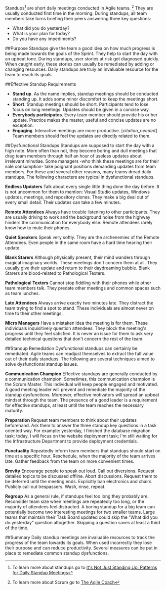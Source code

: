Standups[^standups] are short daily meetings conducted in Agile teams. [^scrum] They are usually conducted first time in the morning. During standups, all team members take turns briefing their peers answering three key questions:

-  What did you do yesterday?
-  What is your plan for today?
-  Do you have any impediments?

##Purpose
Standups give the team a good idea on how much progress is being made towards the goals of the Sprint. They help to start the day with an upbeat tone. During standups, user stories at risk get diagnosed quickly. When caught early, these stories can usually be remediated by adding or changing resources. Daily standups are truly an invaluable resource for the team to reach its goals.

##Effective Standup Requirements
- **Stand up**. As the name implies, standup meetings should be conducted standing up. It adds some minor discomfort to keep the meetings short.
- **Short**. Standup meetings should be short. Participants tend to lose focus on long meetings. Updates should be given in a concise way.
- **Everybody participates**. Every team member should provide his or her update. Practice makes the master, useful and concise updates are no exception.
- **Engaging**. Interactive meetings are more productive. [*citation_needed*] Team members should feel the updates are directly related to them.


##Dysfunctional Standups
Standups are supposed to start the day with a high note. More often than not, they become boring and dull meetings that drag team members through half an hour of useless updates about irrelevant minutiae. Some managers -who think these meetings are for their sole consumption- take poignant positions demanding updates from team members. For these and several other reasons, many teams dread daily standups. The following characters are typical in dysfunctional standups.

**Endless Updaters** Talk about every single little thing done the day before. It is not uncommon for them to mention: Visual Studio updates, Windows updates, meetings, and repository clones. They make a big deal out of every small detail. Their updates can take a few minutes.

**Remote Attendees** Always have trouble listening to other participants. They are usually driving to work and the background noise from the highway hinders the communication for everybody else. Remote attendees rarely know how to mute their phones.

**Quiet Speakers** Speak very softly. They are the archenemies of the Remote Attendees. Even people in the same room have a hard time hearing their update.

**Blank Starers** Although physically present, their mind wanders through magical imaginary worlds. These meetings don't concern them at all. They usually give their update and return to their daydreaming bubble. Blank Starers are blood-related to Pathological Texters.

**Pathological Texters** Cannot stop fiddling with their phones while other team members talk. They predate other meetings and common spaces such as team lunches.

**Late Attendees** Always arrive exactly two minutes late. They distract the team trying to find a spot to stand.  These individuals are almost never on time to their other meetings.

**Micro Managers** Have a mistaken idea the meeting is for them. These individuals inquisitively question attendees. They block the meeting's progress until they feel satisfied. It is never an issue for them to ask very detailed technical questions that don't concern the rest of the team.


##Standup Remediation
Dysfunctional standups can certainly be remediated. Agile teams can readjust themselves to extract the full value out of their daily standups. The following are several techniques aimed to solve dysfunctional standup issues.

**Communication Champion** Effective standups are generally conducted by a communication champion. Sometimes, this communication champion is the Scrum Master. This individual will keep people engaged and motivated. A good meeting leader will prevent and remediate the majority of the standup dysfunctions. Moreover, effective motivators will spread an upbeat mindset through the team. The presence of a good leader is a requirement for effective standups, at least until the team reaches the necessary maturity.

**Preparation** Request team members to think about their updates beforehand. Ask them to answer the three standup key questions in a task oriented way. For example: yesterday, I finished the database migration task; today, I will focus on the website deployment task; I'm still waiting for the Infrastructure Department to provide deployment credentials.

**Punctuality** Repeatedly inform team members that standups should start on time at a specific hour. Reschedule, when the majority of the team arrives late. Gather feedback from the team on more convenient times.

**Brevity** Encourage people to speak out loud. Call out diversions. Request detailed topics to be discussed offline. Abort discussions. Request them to be deferred until the meeting ends. Explicitly ban electronics and chairs. Publicly call out trespassers. Wash, rinse, repeat.

**Regroup** As a general rule, if standups feel too long they probably are. Reconsider team size when meetings are repeatedly too long, or the majority of attendees feel distracted. A boring standup for a big team can potentially become two interesting meetings for two smaller teams. Large teams that maintain their Task Board updated could skip the "What did you do yesterday" question altogether. Skipping a question saves at least a third of the time.


##Summary
Daily standup meetings are invaluable resources to track the progress of the team towards its goals. When used incorrectly they lose their purpose and can reduce productivity. Several measures can be put in place to remediate common standup dysfunctions.


[^standups]: To learn more about standups go to [It's Not Just Standing Up: Patterns for Daily Standup Meetings](http://martinfowler.com/articles/itsNotJustStandingUp.html)

[^scrum]: To learn more about Scrum go to [The Agile Coach](https://www.atlassian.com/agile/scrum)

